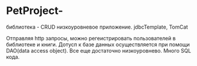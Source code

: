 # PetProject-
библиотека - CRUD низкоуровневое приложение. jdbcTemplate, TomCat

Отправляя http запросы, можно регеистрировать пользователей в библиотеке и книги.
Дотусп к базе данных осуществляется при помощи DAO(data access object). Все еще достаточно низкоуровнево. Много SQL кода.
